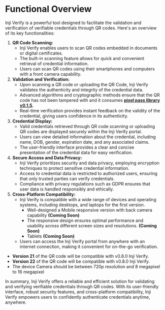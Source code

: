 # Functional Overview

Inji Verify is a powerful tool designed to facilitate the validation and verification of verifiable credentials through QR codes. Here's an overview of its key functionalities:

1. **QR Code Scanning:**
   * Inji Verify enables users to scan QR codes embedded in documents or digital certificates.
   * The built-in scanning feature allows for quick and convenient retrieval of credential information.
   * Users can scan QR codes using their smartphones and computers with a front camera capability.
2. **Validation and Verification:**
   * Upon scanning a QR code or uploading the QR Code, Inji Verify validates the authenticity and integrity of the credential data.
   * Advanced algorithms and cryptographic methods ensure that the QR code has not been tampered with and it consumes [**pixel pass library v0.1.5**](https://www.npmjs.com/package/@mosip/pixelpass/v/0.1.5)**.**
   * Real-time verification provides instant feedback on the validity of the credential, giving users confidence in its authenticity.
3. **Credential Display:**
   * Valid credentials retrieved through QR code scanning or uploading QR codes are displayed securely within the Inji Verify portal.
   * Users can view detailed information about the credential, including name, DOB, gender, expiration date, and any associated claims.
   * The user-friendly interface provides a clear and concise presentation of the credential data for easy verification.
4. **Secure Access and Data Privacy:**
   * Inji Verify prioritizes security and data privacy, employing encryption techniques to protect sensitive credential information.
   * Access to credential data is restricted to authorized users, ensuring that only trusted parties can verify credentials.
   * Compliance with privacy regulations such as GDPR ensures that user data is handled responsibly and ethically.
5. **Cross-Platform Compatibility:**
   * Inji Verify is compatible with a wide range of devices and operating systems, including desktops, and laptops for the first version.
     * Well-designed a Mobile responsive version with back camera capability **(Coming Soon)**
     * The responsive design ensures optimal performance and usability across different screen sizes and resolutions. **(Coming Soon)**
     * Tablets **(Coming Soon)**&#x20;
   * Users can access the Inji Verify portal from anywhere with an internet connection, making it convenient for on-the-go verification.

* **Version 21** of the QR code will be compatible with v0.8.0 Inji Verify.
* **Version 22** of the QR code will be compatible with v0.8.0 Inji Verify.
* The device Camera should be between 720p resolution and 8 megapixel to 16 megapixel

In summary, Inji Verify offers a reliable and efficient solution for validating and verifying verifiable credentials through QR codes. With its user-friendly interface, robust security features, and cross-platform compatibility, Inji Verify empowers users to confidently authenticate credentials anytime, anywhere.
